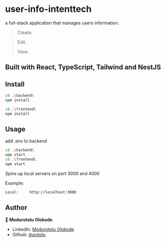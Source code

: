 # user-info-intenttech
a full-stack application that manages users information.

> Create.

> Edit.

> View.

## Built with React, TypeScript, Tailwind and NestJS

## Install

```sh
cd .\backend\
npm install

cd .\frontend\
npm install
```

## Usage

add .env to backend

```sh
cd .\backend\
npm start
cd .\frontend\
npm start
```

Spins up local servers on port 3000 and 4000


Example:

```sh
Local:     http://localhost:3000
```

## Author

👤 **Modurotolu Olokode**

- LinkedIn: [Modurotolu Olokode](https://www.linkedin.com/in/modurotoluolokode/)
- Github: [durotolu](https://github.com/durotolu)
